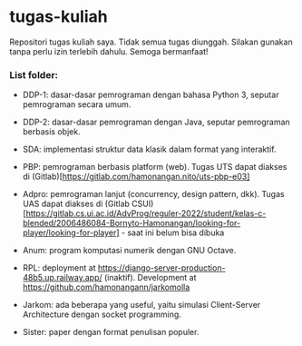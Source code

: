 # tugas-kuliah

Repositori tugas kuliah saya. Tidak semua tugas diunggah. Silakan gunakan tanpa perlu izin terlebih dahulu. Semoga bermanfaat!

### List folder: 

- DDP-1: dasar-dasar pemrograman dengan bahasa Python 3, seputar pemrograman secara umum.

- DDP-2: dasar-dasar pemrograman dengan Java, seputar pemrograman berbasis objek.

- SDA: implementasi struktur data klasik dalam format yang interaktif.

- PBP: pemrograman berbasis platform (web). Tugas UTS dapat diakses di (Gitlab)[https://gitlab.com/hamonangan.nito/uts-pbp-e03]

- Adpro: pemrograman lanjut (concurrency, design pattern, dkk). Tugas UAS dapat diakses di (Gitlab CSUI)[https://gitlab.cs.ui.ac.id/AdvProg/reguler-2022/student/kelas-c-blended/2006486084-Bornyto-Hamonangan/looking-for-player/looking-for-player] - saat ini belum bisa dibuka

- Anum: program komputasi numerik dengan GNU Octave.

- RPL: deployment at https://django-server-production-48b5.up.railway.app/ (inaktif). Development at https://github.com/hamonangann/jarkomolla

- Jarkom: ada beberapa yang useful, yaitu simulasi Client-Server Architecture dengan socket programming.

- Sister: paper dengan format penulisan populer.
